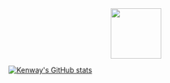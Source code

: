<div id="header" align="center">
  <img src="https://media.giphy.com/media/M9gbBd9nbDrOTu1Mqx/giphy.gif" width="100"/>
</div>

[![Kenway's GitHub stats](https://github-readme-stats.vercel.app/api?username=kenwaymonique)](https://github.com/anuraghazra/github-readme-stats)
